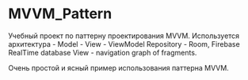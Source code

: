 # MVVM_Pattern
Учебный проект по паттерну проектирования MVVM.
Используется архитектура - Model - View - ViewModel
Repository - Room, Firebase RealTime database
View - navigation graph of fragments.

Очень простой и ясный пример использования паттерна MVVM.
